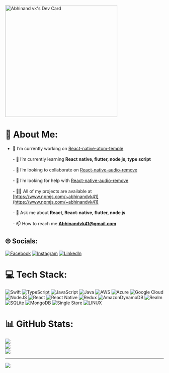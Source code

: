<a href="https://app.daily.dev/abhinandvk41"><img src="https://api.daily.dev/devcards/v2/cPqUm0FazOQP0hzF8XatJ.png?type=default&r=i2y" width="356" alt="Abhinand vk's Dev Card"/></a>
# 💫 About Me:
- 🔭 I’m currently working on [React-native-atom-temple](https://www.npmjs.com/package/react-native-atom-template)<br><br>- 🌱 I’m currently learning **React native, flutter, node js, type script**<br><br>- 👯 I’m looking to collaborate on [React-native-audio-remove](https://www.npmjs.com/package/react-native-audio-remove)<br><br>- 🤝 I’m looking for help with [React-native-audio-remove](https://www.npmjs.com/package/react-native-audio-remove)<br><br>- 👨‍💻 All of my projects are available at [https://www.npmjs.com/~abhinandvk41](https://www.npmjs.com/~abhinandvk41)<br><br>- 💬 Ask me about **React, React-native, flutter, node js**<br><br>- 📫 How to reach me **Abhinandvk41@gmail.com**


## 🌐 Socials:
[![Facebook](https://img.shields.io/badge/Facebook-%231877F2.svg?logo=Facebook&logoColor=white)](https://facebook.com/abhinandvk41) [![Instagram](https://img.shields.io/badge/Instagram-%23E4405F.svg?logo=Instagram&logoColor=white)](https://instagram.com/abhinandvk41) [![LinkedIn](https://img.shields.io/badge/LinkedIn-%230077B5.svg?logo=linkedin&logoColor=white)](https://linkedin.com/in/abhinand-vk-1896a720a) 

# 💻 Tech Stack:
![Swift](https://img.shields.io/badge/swift-F54A2A?style=for-the-badge&logo=swift&logoColor=white) ![TypeScript](https://img.shields.io/badge/typescript-%23007ACC.svg?style=for-the-badge&logo=typescript&logoColor=white) ![JavaScript](https://img.shields.io/badge/javascript-%23323330.svg?style=for-the-badge&logo=javascript&logoColor=%23F7DF1E) ![Java](https://img.shields.io/badge/java-%23ED8B00.svg?style=for-the-badge&logo=java&logoColor=white) ![AWS](https://img.shields.io/badge/AWS-%23FF9900.svg?style=for-the-badge&logo=amazon-aws&logoColor=white) ![Azure](https://img.shields.io/badge/azure-%230072C6.svg?style=for-the-badge&logo=azure-devops&logoColor=white) ![Google Cloud](https://img.shields.io/badge/Google%20Cloud-%234285F4.svg?style=for-the-badge&logo=google-cloud&logoColor=white) ![NodeJS](https://img.shields.io/badge/node.js-6DA55F?style=for-the-badge&logo=node.js&logoColor=white) ![React](https://img.shields.io/badge/react-%2320232a.svg?style=for-the-badge&logo=react&logoColor=%2361DAFB) ![React Native](https://img.shields.io/badge/react_native-%2320232a.svg?style=for-the-badge&logo=react&logoColor=%2361DAFB) ![Redux](https://img.shields.io/badge/redux-%23593d88.svg?style=for-the-badge&logo=redux&logoColor=white) ![AmazonDynamoDB](https://img.shields.io/badge/Amazon%20DynamoDB-4053D6?style=for-the-badge&logo=Amazon%20DynamoDB&logoColor=white) ![Realm](https://img.shields.io/badge/Realm-39477F?style=for-the-badge&logo=realm&logoColor=white) ![SQLite](https://img.shields.io/badge/sqlite-%2307405e.svg?style=for-the-badge&logo=sqlite&logoColor=white) ![MongoDB](https://img.shields.io/badge/MongoDB-%234ea94b.svg?style=for-the-badge&logo=mongodb&logoColor=white) ![Single Store](https://img.shields.io/badge/Single%20Store-AA00FF?style=for-the-badge&logo=singlestore&logoColor=white) ![LINUX](https://img.shields.io/badge/Linux-FCC624?style=for-the-badge&logo=linux&logoColor=black)
# 📊 GitHub Stats:
![](https://github-readme-stats.vercel.app/api?username=abhi3691&theme=dark&hide_border=false&include_all_commits=false&count_private=false)<br/>
![](https://github-readme-streak-stats.herokuapp.com/?user=abhi3691&theme=dark&hide_border=false)<br/>
![](https://github-readme-stats.vercel.app/api/top-langs/?username=abhi3691&theme=dark&hide_border=false&include_all_commits=false&count_private=false&layout=compact)

---
[![](https://visitcount.itsvg.in/api?id=abhi3691&icon=0&color=0)](https://visitcount.itsvg.in)

<!-- Proudly created with GPRM ( https://gprm.itsvg.in ) -->
